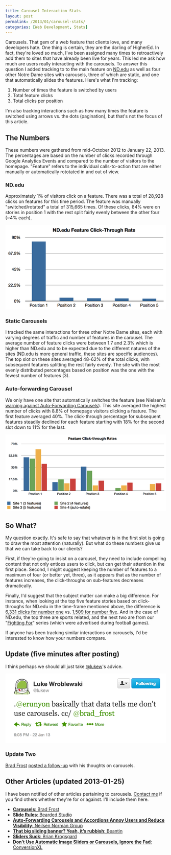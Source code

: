 ```yaml
---
title: Carousel Interaction Stats
layout: post
permalink: /2013/01/carousel-stats/
categories: [Web Development, Stats]
---
```

Carousels. That gem of a web feature that clients love, and many developers hate. One thing is certain, they are the darling of HigherEd. In fact, they're loved so much, I've been assigned many times to retroactively add them to sites that have already been live for years. This led me ask how much are users really interacting with the carousels. To answer this question I added tracking to to the main feature on [ND.edu](http://www.nd.edu/) as well as four other Notre Dame sites with carousels, three of which are static, and one that automatically slides the features. Here's what I'm tracking:

1. Number of times the feature is switched by users
2. Total feature clicks
3. Total clicks per position

I'm also tracking interactions such as how many times the feature is switched using arrows vs. the dots (pagination), but that's not the focus of this article.
<!-- more -->
## The Numbers

These numbers were gathered from mid-October 2012 to January 22, 2013. The percentages are based on the number of clicks recorded through Google Analytics Events and compared to the number of visitors to the homepage. "Feature" refers to the individual calls-to-action that are either manually or automatically rototated in and out of view.

### ND.edu

Approximately 1% of visitors click on a feature. There was a total of 28,928 clicks on features for this time period. The feature was manually "switched/rotated" a total of 315,665 times. Of these clicks, 84% were on stories in position 1 with the rest split fairly evenly between the other four (~4% each).

![ND.edu Feature Click-through Rates][1]

### Static Carousels

I tracked the same interactions for three other Notre Dame sites, each with varying degrees of traffic and number of features in the carousel. The average number of feature clicks were between 1.7 and 2.3% which is higher than ND.edu and to be expected due to the different natures of the sites (ND.edu is more general traffic, these sites are specific audiences). The top slot on these sites averaged 48-62% of the total clicks, with subsequent features splitting the rest fairly evenly. The site with the most evenly distributed percentages based on position was the one with the fewest number of features (3).

### Auto-forwarding Carousel

We only have one site that automatically switches the feature (see Nielsen's [warning against Auto-Forwarding Carousels](http://www.nngroup.com/articles/auto-forwarding/)). This site averaged the highest number of clicks with 8.8% of homepage visitors clicking a feature. The first feature averaged 40%. The click-through percentage for subsequent features steadily declined for each feature starting with 18% for the second slot down to 11% for the last.

![Feature Click-through Rates for four ND properties][2]

## So What?

My question exactly. It's safe to say that whatever is in the first slot is going to draw the most attention (naturally). But what do these numbers give us that we can take back to our clients?

First, if they're going to insist on a carousel, they need to include compelling content that not only entices users to click, but can get their attention in the first place. Second, I might suggest keeping the number of features to a maximum of four (or better yet, three), as it appears that as the number of features increases, the click-throughs on sub-features decreases dramatically.

Finally, I'd suggest that the subject matter can make a big difference. For instance, when looking at the top five feature stories based on click-throughs for ND.edu in the time-frame mentioned above, the difference is [6,331 clicks for number one](http://www.nd.edu/features/message-from-the-students/) vs. [1,509 for number five](http://www.nd.edu/features/images/2012wwyff-great-leaders.jpg). And in the case of ND.edu, the top three are sports related, and the next two are from our "[Fighting For](http://www.nd.edu/fighting-for/)" series (which were advertised during football games).

If anyone has been tracking similar interactions on carousels, I'd be interested to know how your numbers compare.

## Update (five minutes after posting)

I think perhaps we should all just take [@lukew](https://twitter.com/lukew/status/293857685546360834)'s advice.

![basically that data tells me don't use carousels. - @lukew][3]

### Update Two

[Brad Frost](http://twitter.com/brad_frost) [posted a follow-up](http://bradfrostweb.com/blog/post/carousels/) with his thoughts on carousels.

## Other Articles (updated 2013-01-25)

I have been notified of other articles pertaining to carousels. [Contact me](/contact/) if you find others whether they're for or against. I'll include them here.

* [**Carousels**: Brad Frost](http://bradfrostweb.com/blog/post/carousels/)
* [**Slide Rules**: Bearded Studio](http://blog.bearded.com/post/41445520202/slide-rules)
* [**Auto-Forwarding Carousels and Accordions Annoy Users and Reduce Visibility**: Neilsen Norman Group](http://www.nngroup.com/articles/auto-forwarding/)
* [**That big sliding banner? Yeah, it’s rubbish**: Beantin](http://beantin.se/post/30991868949/sliding-banner-content-slider-carousel-rotator)
* [**Sliders Suck**: Brian Krogsgard](http://krogsgard.com/2013/sliders-suck/)
* [**Don’t Use Automatic Image Sliders or Carousels, Ignore the Fad**: ConversionXL](http://conversionxl.com/dont-use-automatic-image-sliders-or-carousels-ignore-the-fad/)

 [1]: /images/2013/nd-feature-click-through.png "ND.edu Feature Click-through Rates"
 [2]: /images/2013/click-through-rates.png "Feature Click-through Rates for four ND properties"
 [3]: /images/2013/carousel-lukew.png "basically that data tells me don't use carousels. - @lukew"

